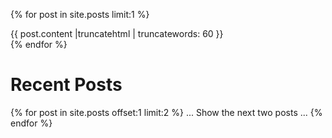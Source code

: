 {% for post in site.posts limit:1 %}
<div>{{ post.content |truncatehtml | truncatewords: 60 }}</div>
{% endfor %}
<h1>Recent Posts</h1>
{% for post in site.posts offset:1 limit:2 %}
... Show the next two posts ...
{% endfor %}
